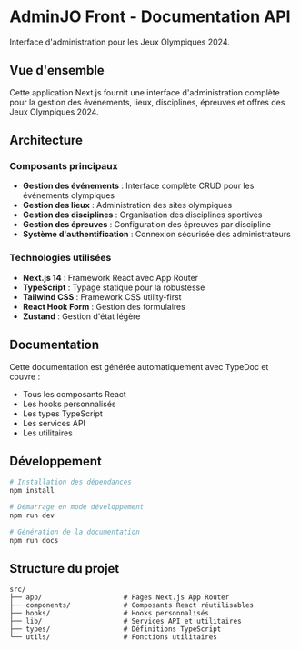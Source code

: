 # AdminJO Front - Documentation API

Interface d'administration pour les Jeux Olympiques 2024.

## Vue d'ensemble

Cette application Next.js fournit une interface d'administration complète pour la gestion des événements, lieux, disciplines, épreuves et offres des Jeux Olympiques 2024.

## Architecture

### Composants principaux
- **Gestion des événements** : Interface complète CRUD pour les événements olympiques
- **Gestion des lieux** : Administration des sites olympiques
- **Gestion des disciplines** : Organisation des disciplines sportives
- **Gestion des épreuves** : Configuration des épreuves par discipline
- **Système d'authentification** : Connexion sécurisée des administrateurs

### Technologies utilisées
- **Next.js 14** : Framework React avec App Router
- **TypeScript** : Typage statique pour la robustesse
- **Tailwind CSS** : Framework CSS utility-first
- **React Hook Form** : Gestion des formulaires
- **Zustand** : Gestion d'état légère

## Documentation

Cette documentation est générée automatiquement avec TypeDoc et couvre :
- Tous les composants React
- Les hooks personnalisés  
- Les types TypeScript
- Les services API
- Les utilitaires

## Développement

```bash
# Installation des dépendances
npm install

# Démarrage en mode développement
npm run dev

# Génération de la documentation
npm run docs
```

## Structure du projet

```
src/
├── app/                    # Pages Next.js App Router
├── components/             # Composants React réutilisables
├── hooks/                  # Hooks personnalisés
├── lib/                    # Services API et utilitaires
├── types/                  # Définitions TypeScript
└── utils/                  # Fonctions utilitaires
```
